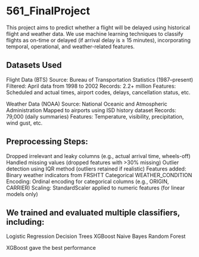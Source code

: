 # 561_FinalProject

This project aims to predict whether a flight will be delayed using historical flight and weather data. We use machine learning techniques to classify flights as on-time or delayed (if arrival delay is ≥ 15 minutes), incorporating temporal, operational, and weather-related features.

Datasets Used
--------------------
Flight Data (BTS)
Source: Bureau of Transportation Statistics (1987–present)
Filtered: April data from 1998 to 2002
Records: 2.2+ million
Features: Scheduled and actual times, airport codes, delays, cancellation status, etc.

Weather Data (NOAA)
Source: National Oceanic and Atmospheric Administration
Mapped to airports using ISD history dataset
Records: 79,000 (daily summaries)
Features: Temperature, visibility, precipitation, wind gust, etc.

Preprocessing Steps:
--------------------
Dropped irrelevant and leaky columns (e.g., actual arrival time, wheels-off)
Handled missing values (dropped features with >30% missing)
Outlier detection using IQR method (outliers retained if realistic)
Features added: Binary weather indicators from FRSHTT
Categorical WEATHER_CONDITION
Encoding: Ordinal encoding for categorical columns (e.g., ORIGIN, CARRIER)
Scaling: StandardScaler applied to numeric features (for linear models only)

We trained and evaluated multiple classifiers, including:
------------------
Logistic Regression
Decision Trees
XGBoost
Naive Bayes
Random Forest

XGBoost gave the best performance

